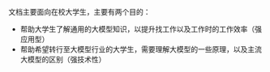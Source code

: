 

文档主要面向在校大学生，主要有两个目的：

- 帮助大学生了解通用的大模型知识，以提升找工作以及工作时的工作效率（强应用型）
- 帮助希望转行至大模型行业的大学生，需要理解大模型的一些原理，以及主流大模型的区别（强技术性）



